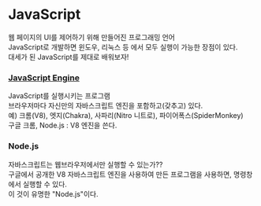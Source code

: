# JavaScript
웹 페이지의 UI를 제어하기 위해 만들어진 프로그래밍 언어<br>
JavaScript로 개발하면 윈도우, 리눅스 등 에서 모두 실행이 가능한 장점이 있다. <br>
대세가 된 JavaScript를 제대로 배워보자! 

### [JavaScript Engine](https://en.wikipedia.org/wiki/JavaScript_engine)
JavaScript를 실행시키는 프로그램 <br>
브라우저마다 자신만의 자바스크립트 엔진을 포함하고(갖추고) 있다.<br>
예) 크롬(V8), 엣지(Chakra), 사파리(Nitro 니트로), 파이어폭스(SpiderMonkey)<br>
구글 크롬, Node.js : V8 엔진을 쓴다. 

### Node.js
자바스크립트는 웹브라우저에서만 실행할 수 있는가??<br>
구글에서 공개한 V8 자바스크립트 엔진을 사용하여 만든 프로그램을 사용하면, 명령창에서 실행할 수 있다. <br>
이 것이 유명한 "Node.js"이다. 
